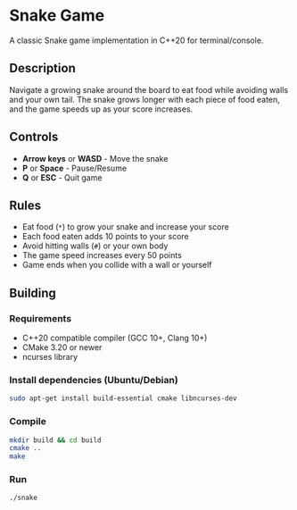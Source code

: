 # Snake Game

A classic Snake game implementation in C++20 for terminal/console.

## Description

Navigate a growing snake around the board to eat food while avoiding walls and your own tail. 
The snake grows longer with each piece of food eaten, and the game speeds up as your score increases.

## Controls

- **Arrow keys** or **WASD** - Move the snake
- **P** or **Space** - Pause/Resume
- **Q** or **ESC** - Quit game

## Rules

- Eat food (`*`) to grow your snake and increase your score
- Each food eaten adds 10 points to your score
- Avoid hitting walls (`#`) or your own body
- The game speed increases every 50 points
- Game ends when you collide with a wall or yourself

## Building

### Requirements
- C++20 compatible compiler (GCC 10+, Clang 10+)
- CMake 3.20 or newer
- ncurses library

### Install dependencies (Ubuntu/Debian)
```bash
sudo apt-get install build-essential cmake libncurses-dev
```

### Compile
```bash
mkdir build && cd build
cmake ..
make
```

### Run
```bash
./snake
```
